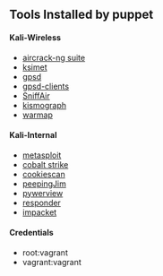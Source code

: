 ## Tools Installed by puppet

#### Kali-Wireless

  * [aircrack-ng suite](https://github.com/aircrack-ng/aircrack-ng)
  * [ksimet](https://github.com/kismetwireless/kismet)
  * [gpsd](https://github.com/biiont/gpsd)
  * [gpsd-clients](https://packages.ubuntu.com/trusty/misc/gpsd-clients)
  * [SniffAir](https://github.com/Tylous/SniffAir)
  * [kismograph](https://github.com/mattburch/kismograph)
  * [warmap](https://github.com/rmikehodges/warmap-go)

#### Kali-Internal

  * [metasploit](https://github.com/rapid7/metasploit-framework)
  * [cobalt strike](https://www.cobaltstrike.com/)
  * [cookiescan](https://github.com/tomsteele/cookiescan)
  * [peepingJim](https://github.com/jamesbcook/peepingJim)
  * [pywerview](https://github.com/the-useless-one/pywerview)
  * [responder](https://github.com/lgandx/Responder)
  * [impacket](https://github.com/CoreSecurity/impacket)

#### Credentials
  * root:vagrant
  * vagrant:vagrant
